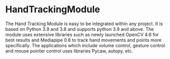 # HandTrackingModule
The Hand Tracking Module is easy to be integrated within any project. It is based on Python 3.9 and 3.8 and supports python 3.9 and above. The module uses extensive libraries such as newly launched OpenCV 4.6 for best results and Mediapipe 0.8 to track hand movements and points more specifically.  The applications which include volume control, gesture control and mouse pointer control uses libraries Pycaw, autopy, etc. 
